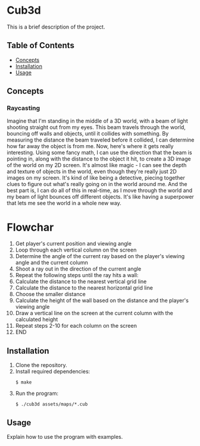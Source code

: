 # Cub3d

This is a brief description of the project.

## Table of Contents

- [Concepts](#concepts)
- [Installation](#installation)
- [Usage](#usage)


## Concepts

### Raycasting

Imagine that I'm standing in the middle of a 3D world, with a beam of light shooting straight out from my eyes. 
This beam travels through the world, bouncing off walls and objects, until it collides with something. 
By measuring the distance the beam traveled before it collided, I can determine how far away the object is from me.
Now, here's where it gets really interesting. Using some fancy math, I can use the direction that the beam is pointing in, along with the distance to the object it hit, to create a 3D image of the world on my 2D screen. It's almost like magic - I can see the depth and texture of objects in the world, even though they're really just 2D images on my screen.
It's kind of like being a detective, piecing together clues to figure out what's really going on in the world around me. And the best part is, I can do all of this in real-time, as I move through the world and my beam of light bounces off different objects. It's like having a superpower that lets me see the world in a whole new way.


# Flowchar 


1. Get player's current position and viewing angle
2. Loop through each vertical column on the screen
3. Determine the angle of the current ray based on the player's viewing angle and the current column
4. Shoot a ray out in the direction of the current angle
5. Repeat the following steps until the ray hits a wall:
6. Calculate the distance to the nearest vertical grid line
7. Calculate the distance to the nearest horizontal grid line
8. Choose the smaller distance
9. Calculate the height of the wall based on the distance and the player's viewing angle
10. Draw a vertical line on the screen at the current column with the calculated height
11. Repeat steps 2-10 for each column on the screen
12. END


## Installation

1. Clone the repository.
2. Install required dependencies:
    ```
    $ make
    ```
3. Run the program:
    ```
    $ ./cub3d assets/maps/*.cub
    ```

## Usage

Explain how to use the program with examples.
